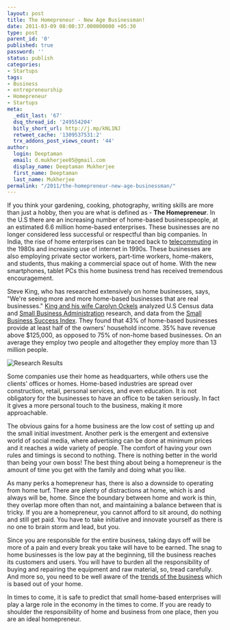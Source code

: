 ```yaml
---
layout: post
title: The Homepreneur - New Age Businessman!
date: 2011-03-09 08:00:37.000000000 +05:30
type: post
parent_id: '0'
published: true
password: ''
status: publish
categories:
- Startups
tags:
- Business
- entrepreneurship
- Homepreneur
- Startups
meta:
  _edit_last: '67'
  dsq_thread_id: '249554204'
  bitly_short_url: http://j.mp/kNL1NJ
  retweet_cache: '1309537531:2'
  trx_addons_post_views_count: '44'
author:
  login: Deeptaman
  email: d.mukherjee05@gmail.com
  display_name: Deeptaman Mukherjee
  first_name: Deeptaman
  last_name: Mukherjee
permalink: "/2011/the-homepreneur-new-age-businessman/"
---
```

<p>If you think your gardening, cooking, photography, writing skills are more than just a hobby, then you are what is defined as - <strong>The Homepreneur</strong>. In the U.S there are an increasing number of home-based businesspeople, at an estimated 6.6 million home-based enterprises. These businesses are no longer considered less successful or respectful than big companies. In India, the rise of home enterprises can be traced back to <a href="http://www.businessweek.com/magazine/content/08_70/s0810048750962.htm">telecommuting</a> in the 1980s and increasing use of internet in 1990s. These businesses are also employing private sector workers, part-time workers, home-makers, and students, thus making a commercial space out of home. With the new smartphones, tablet PCs this home business trend has received tremendous encouragement.</p>

<p>Steve King, who has researched extensively on home businesses, says, "We're seeing more and more home-based businesses that are real businesses." <a href="http://www.smallbizlabs.com/homepreneurs/">King and his wife Carolyn Ockels</a> analyzed U.S Census data and <a href="http://bx.businessweek.com/small-business-administration/">Small Business Administration</a> research, and data from the <a href="http://www.networksolutions.com/smallbusiness/small-business-success-index-highlights/">Small Business Success Index</a>. They found that 43% of home-based businesses provide at least half of the owners' household income. 35% have revenue above $125,000, as opposed to 75% of non-home based businesses. On an average they employ two people and altogether they employ more than 13 million people. </p>
<p><img src="/static/2011/03/homepreneur.jpg" alt="Research Results" /></p>
<p>Some companies use their home as headquarters, while others use the clients' offices or homes. Home-based industries are spread over construction, retail, personal services, and even education. It is not obligatory for the businesses to have an office to be taken seriously. In fact it gives a more personal touch to the business, making it more approachable. </p>
<p>The obvious gains for a home business are the low cost of setting up and the small initial investment. Another perk is the emergent and extensive world of social media, where advertising can be done at minimum prices and it reaches a wide variety of people. The comfort of having your own rules and timings is second to nothing. There is nothing better in the world than being your own boss! The best thing about being a homepreneur is the amount of time you get with the family and doing what you like. </p>
<p>As many perks a homepreneur has, there is also a downside to operating from home turf. There are plenty of distractions at home, which is and always will be, home. Since the boundary between home and work is thin, they overlap more often than not, and maintaining a balance between that is tricky. If you are a homepreneur, you cannot afford to sit around, do nothing and still get paid. You have to take initiative and innovate yourself as there is no one to brain storm and lead, but you. </p>
<p>Since you are responsible for the entire business, taking days off will be more of a pain and every break you take will have to be earned. The snag to home businesses is the low pay at the beginning, till the business reaches its customers and users. You will have to burden all the responsibility of buying and repairing the equipment and raw material, so, tread carefully. And more so, you need to be well aware of the <a href="http://smallbiztrends.com/2009/12/top-10-homepreneur-trends-for-2010.html">trends of the business</a> which is based out of your home.</p>
<p>In times to come, it is safe to predict that small home-based enterprises will play a large role in the economy in the times to come. If you are ready to shoulder the responsibility of home and business from one place, then you are an ideal homepreneur. </p>
